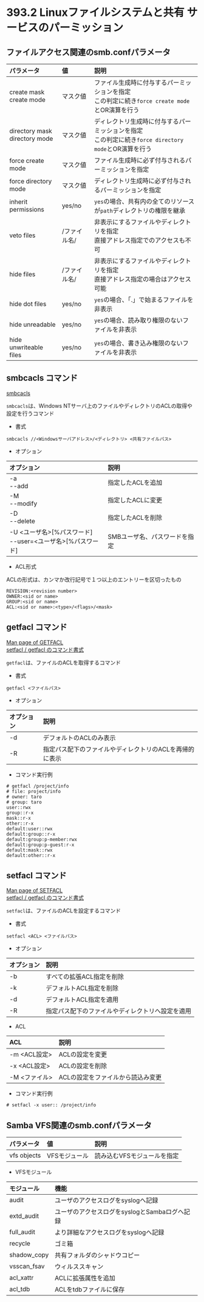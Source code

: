 # 393.2 Linuxファイルシステムと共有 サービスのパーミッション

## ファイルアクセス関連のsmb.confパラメータ

| パラメータ                       | 値                | 説明                                                                                                   |
|:---------------------------------|:------------------|:-------------------------------------------------------------------------------------------------------|
| create mask<br>create mode       | マスク値          | ファイル生成時に付与するパーミッションを指定<br>この判定に続き`force create mode`とOR演算を行う        |
| directory mask<br>directory mode | マスク値          | ディレクトリ生成時に付与するパーミッションを指定<br>この判定に続き`force directory mode`とOR演算を行う |
| force create mode                | マスク値          | ファイル生成時に必ず付与されるパーミッションを指定                                                     |
| force directory mode             | マスク値          | ディレクトリ生成時に必ず付与されるパーミッションを指定                                                 |
| inherit permissions              | yes/no            | `yes`の場合、共有内の全てのリソースが`path`ディレクトリの権限を継承                                    |
| veto files                       | /ファイル名/      | 非表示にするファイルやディレクトリを指定<br>直接アドレス指定でのアクセスも不可                         |
| hide files                       | /ファイル名/      | 非表示にするファイルやディレクトリを指定<br>直接アドレス指定の場合はアクセス可能                       |
| hide dot files                   | yes/no            | `yes`の場合、「.」で始まるファイルを非表示                                                             |
| hide unreadable                  | yes/no            | `yes`の場合、読み取り権限のないファイルを非表示                                                        |
| hide unwriteable files           | yes/no            | `yes`の場合、書き込み権限のないファイルを非表示                                                        |

## smbcacls コマンド

[smbcacls](http://www.samba.gr.jp/project/translation/4.6/htmldocs/manpages/smbcacls.1.html)

`smbcacls`は、Windows NTサーバ上のファイルやディレクトリのACLの取得や設定を行うコマンド

* 書式

```
smbcacls //<Windowsサーバアドレス>/<ディレクトリ> <共有ファイルパス>
```

* オプション

| オプション                                                   | 説明                          |
|:-------------------------------------------------------------|:------------------------------|
| -a <ACL><br>--add <ACL>                                      | 指定したACLを追加             |
| -M <ACL><br>--modify <ACL>                                   | 指定したACLに変更             |
| -D <ACL><br>--delete <ACL>                                   | 指定したACLを削除             |
| -U <ユーザ名>[%パスワード]<br>--user=<ユーザ名>[%パスワード] | SMBユーザ名、パスワードを指定 |

* ACL形式

ACLの形式は、カンマか改行記号で１つ以上のエントリーを区切ったもの

```
REVISION:<revision number>
OWNER:<sid or name>
GROUP:<sid or name>
ACL:<sid or name>:<type>/<flags>/<mask>
```

## getfacl コマンド

[Man page of GETFACL](https://linuxjm.osdn.jp/html/acl/man1/getfacl.1.html)<br>
[setfacl / getfacl のコマンド書式](http://www.turbolinux.com/products/server/11s/user_guide/aclcmdformat.html)

`getfacl`は、ファイルのACLを取得するコマンド

* 書式

```
getfacl <ファイルパス>
```

* オプション

| オプション | 説明                                                    |
|:-----------|:--------------------------------------------------------|
| -d         | デフォルトのACLのみ表示                                 |
| -R         | 指定パス配下のファイルやディレクトリのACLを再帰的に表示 |

* コマンド実行例

```
# getfacl /project/info
# file: project/info
# owner: taro
# group: taro
user::rwx
group::r-x
mask::r-x
other::r-x
default:user::rwx
default:group::r-x
default:group:p-member:rwx
default:group:p-guest:r-x
default:mask::rwx
default:other::r-x
```

## setfacl コマンド

[Man page of SETFACL](https://linuxjm.osdn.jp/html/acl/man1/setfacl.1.html)<br>
[setfacl / getfacl のコマンド書式](http://www.turbolinux.com/products/server/11s/user_guide/aclcmdformat.html)

`setfacl`は、ファイルのACLを設定するコマンド

* 書式

```
setfacl <ACL> <ファイルパス>
```

* オプション

| オプション | 説明                                             |
|:-----------|:-------------------------------------------------|
| -b         | すべての拡張ACL指定を削除                        |
| -k         | デフォルトACL指定を削除                          |
| -d         | デフォルトACL指定を適用                          |
| -R         | 指定パス配下のファイルやディレクトリへ設定を適用 |

* ACL

| ACL           | 説明                              |
|:--------------|:----------------------------------|
| -m <ACL設定>  | ACLの設定を変更                   |
| -x <ACL設定>  | ACLの設定を削除                   |
| -M <ファイル> | ACLの設定をファイルから読込み変更 |

* コマンド実行例

```
# setfacl -x user:: /project/info
```

## Samba VFS関連のsmb.confパラメータ

| パラメータ  | 値            | 説明                        |
|:------------|:--------------|:----------------------------|
| vfs objects | VFSモジュール | 読み込むVFSモジュールを指定 |

* VFSモジュール

| モジュール  | 機能                                          |
|:------------|:----------------------------------------------|
| audit       | ユーザのアクセスログをsyslogへ記録            |
| extd_audit  | ユーザのアクセスログをsyslogとSambaログへ記録 |
| full_audit  | より詳細なアクセスログをsyslogへ記録          |
| recycle     | ゴミ箱                                        |
| shadow_copy | 共有フォルダのシャドウコピー                  |
| vsscan_fsav | ウィルススキャン                              |
| acl_xattr   | ACLに拡張属性を追加                           |
| acl_tdb     | ACLをtdbファイルに保存                        |
